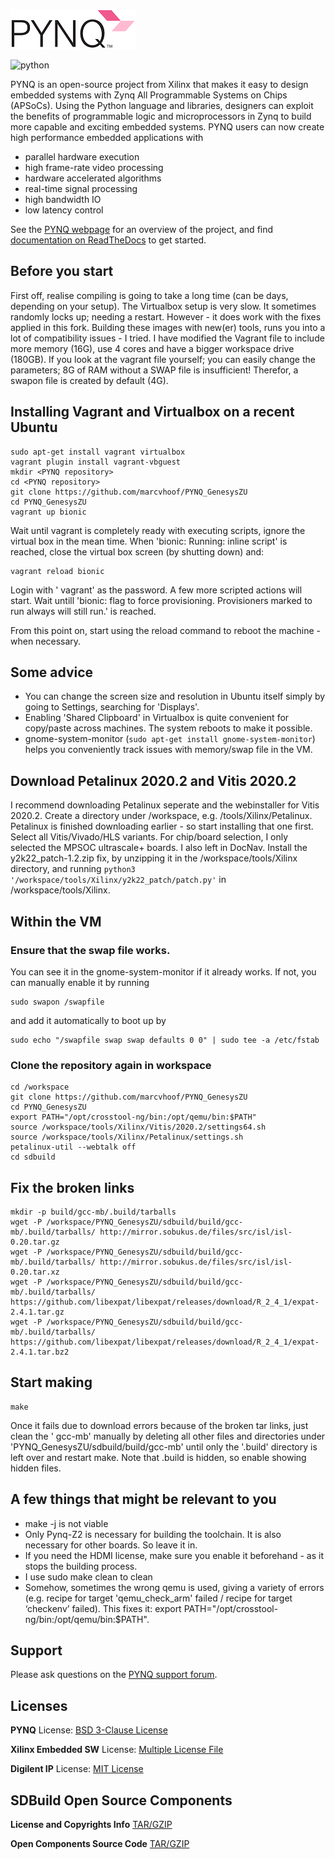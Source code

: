 ![pynq_logo](https://github.com/Xilinx/PYNQ/raw/master/logo.png)

![python](https://github.com/Xilinx/PYNQ/workflows/Python/badge.svg)

PYNQ is an open-source project from Xilinx that makes it easy to design embedded systems with Zynq All Programmable Systems on Chips (APSoCs). Using the Python language and libraries, designers can exploit the benefits of programmable logic and microprocessors in Zynq to build more capable and exciting embedded systems.
PYNQ users can now create high performance embedded applications with
-	parallel hardware execution
-	high frame-rate video processing
-	hardware accelerated algorithms
-	real-time signal processing
-	high bandwidth IO
-	low latency control

See the <a href="http://www.pynq.io/" target="_blank">PYNQ webpage</a> for an overview of the project, and find <a href="http://pynq.readthedocs.io" target="_blank">documentation on ReadTheDocs</a> to get started. 

## Before  you start
First off, realise compiling is going to take a long time (can be days, depending on your setup). The Virtualbox setup is very slow. It sometimes randomly locks up; needing a restart. However - it does work with the fixes applied in this fork. Building these images with new(er) tools, runs you into a lot of compatibility issues - I tried. I have modified the Vagrant file to include more memory (16G), use 4 cores and have a bigger workspace drive (180GB). If you look at the vagrant file yourself; you can easily change the parameters; 8G of RAM without a SWAP file is insufficient! Therefor, a swapon file is created by default (4G). 

## Installing Vagrant and Virtualbox on a recent Ubuntu
```
sudo apt-get install vagrant virtualbox
vagrant plugin install vagrant-vbguest
mkdir <PYNQ repository>
cd <PYNQ repository>
git clone https://github.com/marcvhoof/PYNQ_GenesysZU
cd PYNQ_GenesysZU
vagrant up bionic
```
Wait until vagrant is completely ready with executing scripts, ignore the virtual box in the mean time. When 'bionic: Running: inline script' is reached, close the virtual box screen (by shutting down) and: 
```
vagrant reload bionic
```
Login with ' vagrant'  as the password. A few more scripted actions will start. Wait untill 'bionic: flag to force provisioning. Provisioners marked to run always will still run.' is reached. 

From this point on, start using the reload command to reboot the machine - when necessary.

## Some advice
- You can change the screen size and resolution in Ubuntu itself simply by going to Settings, searching for 'Displays'. 
- Enabling 'Shared Clipboard' in Virtualbox is quite convenient for copy/paste across machines. The system reboots to make it possible.
- gnome-system-monitor (```sudo apt-get install gnome-system-monitor```) helps you conveniently track issues with memory/swap file in the VM. 

## Download Petalinux 2020.2 and Vitis 2020.2
I recommend downloading Petalinux seperate and the webinstaller for Vitis 2020.2. Create a directory under /workspace, e.g. /tools/Xilinx/Petalinux. Petalinux is finished downloading earlier - so start installing that one first. Select all Vitis/Vivado/HLS variants. For chip/board selection, I only selected the MPSOC ultrascale+ boards. I also left in DocNav. Install the y2k22_patch-1.2.zip fix, by unzipping it in the /workspace/tools/Xilinx directory, and running ```python3 '/workspace/tools/Xilinx/y2k22_patch/patch.py'``` in /workspace/tools/Xilinx.

## Within the VM
### Ensure that the swap file works. 
You can see it in the gnome-system-monitor if it already works. If not, you can manually enable it by running
```
sudo swapon /swapfile 
```
and add it automatically to boot up by 
```
sudo echo "/swapfile swap swap defaults 0 0" | sudo tee -a /etc/fstab
```

### Clone the repository again in workspace
```
cd /workspace
git clone https://github.com/marcvhoof/PYNQ_GenesysZU
cd PYNQ_GenesysZU
export PATH="/opt/crosstool-ng/bin:/opt/qemu/bin:$PATH"
source /workspace/tools/Xilinx/Vitis/2020.2/settings64.sh
source /workspace/tools/Xilinx/Petalinux/settings.sh
petalinux-util --webtalk off
cd sdbuild
```
## Fix the broken links
```
mkdir -p build/gcc-mb/.build/tarballs
wget -P /workspace/PYNQ_GenesysZU/sdbuild/build/gcc-mb/.build/tarballs/ http://mirror.sobukus.de/files/src/isl/isl-0.20.tar.gz
wget -P /workspace/PYNQ_GenesysZU/sdbuild/build/gcc-mb/.build/tarballs/ http://mirror.sobukus.de/files/src/isl/isl-0.20.tar.xz
wget -P /workspace/PYNQ_GenesysZU/sdbuild/build/gcc-mb/.build/tarballs/ https://github.com/libexpat/libexpat/releases/download/R_2_4_1/expat-2.4.1.tar.gz
wget -P /workspace/PYNQ_GenesysZU/sdbuild/build/gcc-mb/.build/tarballs/ https://github.com/libexpat/libexpat/releases/download/R_2_4_1/expat-2.4.1.tar.bz2
```

## Start making
```
make
```
Once it fails due to download errors because of the broken tar links, just clean the ' gcc-mb' manually by deleting all other files and directories under 'PYNQ_GenesysZU/sdbuild/build/gcc-mb' until only the '.build' directory is left over and restart make. Note that .build is hidden, so enable showing hidden files.  

## A few things that might be relevant to you
- make -j is not viable
- Only Pynq-Z2 is necessary for building the toolchain. It is also necessary for other boards. So leave it in. 
- If you need the HDMI license, make sure you enable it beforehand - as it stops the building process.
- I use sudo make clean to clean
- Somehow, sometimes the wrong qemu is used, giving a variety of errors (e.g. recipe for target 'qemu_check_arm' failed / recipe for target ‘checkenv’ failed). This fixes it: export PATH="/opt/crosstool-ng/bin:/opt/qemu/bin:$PATH". 

## Support

Please ask questions on the <a href="https://discuss.pynq.io" target="_blank">PYNQ support forum</a>.

## Licenses

**PYNQ** License: [BSD 3-Clause License](https://github.com/Xilinx/PYNQ/blob/master/LICENSE)

**Xilinx Embedded SW** License: [Multiple License File](https://github.com/Xilinx/embeddedsw/blob/master/license.txt)

**Digilent IP** License: [MIT License](https://github.com/Xilinx/PYNQ/blob/master/THIRD_PARTY_LIC)

## SDBuild Open Source Components

**License and Copyrights Info** [TAR/GZIP](https://bit.ly/pynq_license_2_7)

**Open Components Source Code** [TAR/GZIP](https://bit.ly/pynq_opencomponents_2_7)
